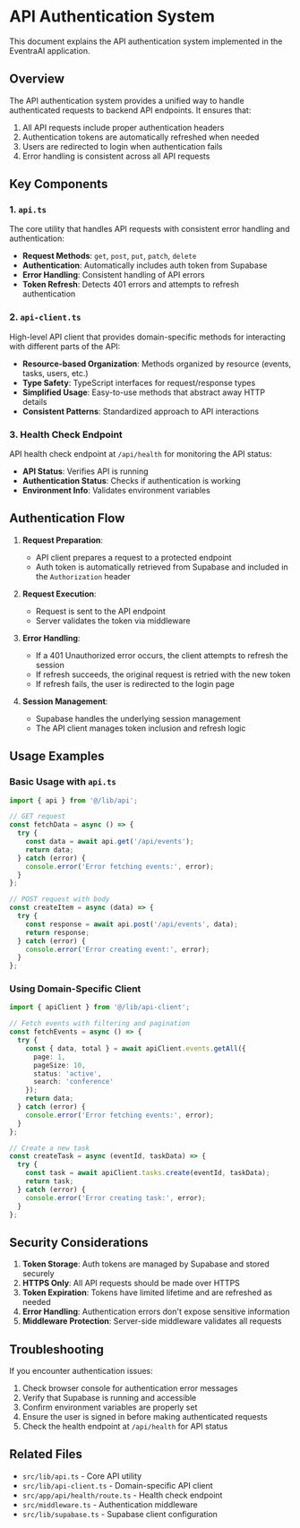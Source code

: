 # API Authentication System

This document explains the API authentication system implemented in the EventraAI application.

## Overview

The API authentication system provides a unified way to handle authenticated requests to backend API endpoints. It ensures that:

1. All API requests include proper authentication headers
2. Authentication tokens are automatically refreshed when needed
3. Users are redirected to login when authentication fails
4. Error handling is consistent across all API requests

## Key Components

### 1. `api.ts`

The core utility that handles API requests with consistent error handling and authentication:

- **Request Methods**: `get`, `post`, `put`, `patch`, `delete`
- **Authentication**: Automatically includes auth token from Supabase
- **Error Handling**: Consistent handling of API errors
- **Token Refresh**: Detects 401 errors and attempts to refresh authentication

### 2. `api-client.ts`

High-level API client that provides domain-specific methods for interacting with different parts of the API:

- **Resource-based Organization**: Methods organized by resource (events, tasks, users, etc.)
- **Type Safety**: TypeScript interfaces for request/response types
- **Simplified Usage**: Easy-to-use methods that abstract away HTTP details
- **Consistent Patterns**: Standardized approach to API interactions

### 3. Health Check Endpoint

API health check endpoint at `/api/health` for monitoring the API status:

- **API Status**: Verifies API is running
- **Authentication Status**: Checks if authentication is working
- **Environment Info**: Validates environment variables

## Authentication Flow

1. **Request Preparation**:
   - API client prepares a request to a protected endpoint
   - Auth token is automatically retrieved from Supabase and included in the `Authorization` header

2. **Request Execution**:
   - Request is sent to the API endpoint
   - Server validates the token via middleware

3. **Error Handling**:
   - If a 401 Unauthorized error occurs, the client attempts to refresh the session
   - If refresh succeeds, the original request is retried with the new token
   - If refresh fails, the user is redirected to the login page

4. **Session Management**:
   - Supabase handles the underlying session management
   - The API client manages token inclusion and refresh logic

## Usage Examples

### Basic Usage with `api.ts`

```typescript
import { api } from '@/lib/api';

// GET request
const fetchData = async () => {
  try {
    const data = await api.get('/api/events');
    return data;
  } catch (error) {
    console.error('Error fetching events:', error);
  }
};

// POST request with body
const createItem = async (data) => {
  try {
    const response = await api.post('/api/events', data);
    return response;
  } catch (error) {
    console.error('Error creating event:', error);
  }
};
```

### Using Domain-Specific Client

```typescript
import { apiClient } from '@/lib/api-client';

// Fetch events with filtering and pagination
const fetchEvents = async () => {
  try {
    const { data, total } = await apiClient.events.getAll({
      page: 1,
      pageSize: 10,
      status: 'active',
      search: 'conference'
    });
    return data;
  } catch (error) {
    console.error('Error fetching events:', error);
  }
};

// Create a new task
const createTask = async (eventId, taskData) => {
  try {
    const task = await apiClient.tasks.create(eventId, taskData);
    return task;
  } catch (error) {
    console.error('Error creating task:', error);
  }
};
```

## Security Considerations

1. **Token Storage**: Auth tokens are managed by Supabase and stored securely
2. **HTTPS Only**: All API requests should be made over HTTPS
3. **Token Expiration**: Tokens have limited lifetime and are refreshed as needed
4. **Error Handling**: Authentication errors don't expose sensitive information
5. **Middleware Protection**: Server-side middleware validates all requests

## Troubleshooting

If you encounter authentication issues:

1. Check browser console for authentication error messages
2. Verify that Supabase is running and accessible
3. Confirm environment variables are properly set
4. Ensure the user is signed in before making authenticated requests
5. Check the health endpoint at `/api/health` for API status

## Related Files

- `src/lib/api.ts` - Core API utility
- `src/lib/api-client.ts` - Domain-specific API client
- `src/app/api/health/route.ts` - Health check endpoint
- `src/middleware.ts` - Authentication middleware
- `src/lib/supabase.ts` - Supabase client configuration 